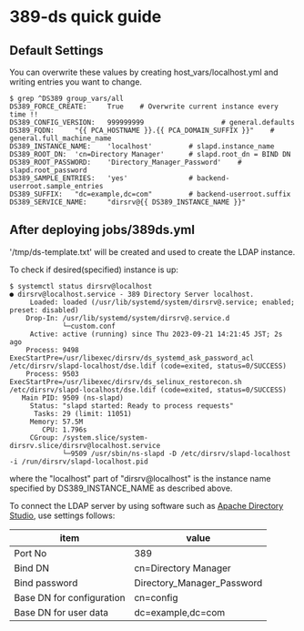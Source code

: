 # 389-ds quick guide

## Default Settings

You can overwrite these values by creating host_vars/localhost.yml and writing entries you want to change.

```
$ grep ^DS389 group_vars/all
DS389_FORCE_CREATE:     True    # Overwrite current instance every time !!
DS389_CONFIG_VERSION:   999999999                   # general.defaults
DS389_FQDN:     "{{ PCA_HOSTNAME }}.{{ PCA_DOMAIN_SUFFIX }}"    # general.full_machine_name
DS389_INSTANCE_NAME:    'localhost'         # slapd.instance_name
DS389_ROOT_DN:  'cn=Directory Manager'      # slapd.root_dn = BIND DN
DS389_ROOT_PASSWORD:    'Directory_Manager_Password'    # slapd.root_password
DS389_SAMPLE_ENTRIES:   'yes'               # backend-userroot.sample_entries
DS389_SUFFIX:   "dc=example,dc=com"         # backend-userroot.suffix
DS389_SERVICE_NAME:     "dirsrv@{{ DS389_INSTANCE_NAME }}"
```

## After deploying jobs/389ds.yml

'/tmp/ds-template.txt' will be created and used to create the LDAP instance.

To check if desired(specified) instance is up:

```
$ systemctl status dirsrv@localhost
● dirsrv@localhost.service - 389 Directory Server localhost.
     Loaded: loaded (/usr/lib/systemd/system/dirsrv@.service; enabled; preset: disabled)
    Drop-In: /usr/lib/systemd/system/dirsrv@.service.d
             └─custom.conf
     Active: active (running) since Thu 2023-09-21 14:21:45 JST; 2s ago
    Process: 9498 ExecStartPre=/usr/libexec/dirsrv/ds_systemd_ask_password_acl /etc/dirsrv/slapd-localhost/dse.ldif (code=exited, status=0/SUCCESS)
    Process: 9503 ExecStartPre=/usr/libexec/dirsrv/ds_selinux_restorecon.sh /etc/dirsrv/slapd-localhost/dse.ldif (code=exited, status=0/SUCCESS)
   Main PID: 9509 (ns-slapd)
     Status: "slapd started: Ready to process requests"
      Tasks: 29 (limit: 11051)
     Memory: 57.5M
        CPU: 1.796s
     CGroup: /system.slice/system-dirsrv.slice/dirsrv@localhost.service
             └─9509 /usr/sbin/ns-slapd -D /etc/dirsrv/slapd-localhost -i /run/dirsrv/slapd-localhost.pid
```

where the "localhost" part of "dirsrv@localhost" is the instance name specified by DS389_INSTANCE_NAME as described above.


To connect the LDAP server by using software such as [Apache Directory Studio](https://directory.apache.org/studio/), use settings follows:

| item                      | value                 |
|---------------------------|-------------------------------|
| Port No                   | 389                   |
| Bind DN                   | cn=Directory Manager  |
| Bind password             | Directory_Manager_Password    |
| Base DN for configuration | cn=config             |
| Base DN for user data     | dc=example,dc=com     |
